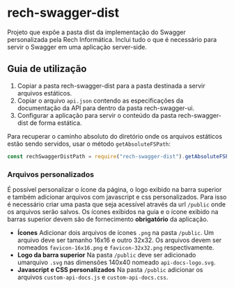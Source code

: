 # rech-swagger-dist
Projeto que expõe a pasta dist da implementação do Swagger personalizada pela Rech Informática. Inclui tudo o que é necessário para servir o Swagger em uma aplicação server-side.

## Guia de utilização
1. Copiar a pasta rech-swagger-dist para a pasta destinada a servir arquivos estáticos.
2. Copiar o arquivo `api.json` contendo as especificações da documentação da API para dentro da pasta rech-swagger-ui.
3. Configurar a aplicação para servir o conteúdo da pasta rech-swagger-dist de forma estática.

Para recuperar o caminho absoluto do diretório onde os arquivos estáticos estão sendo servidos, usar o método `getAbsoluteFSPath`:
```javascript
const rechSwaggerDistPath = require("rech-swagger-dist").getAbsoluteFSPath();
```

### Arquivos personalizados
É possível personalizar o ícone da página, o logo exibido na barra superior e também adicionar arquivos com javascript e css personalizados. Para isso é necessário criar uma pasta que seja acessível através da url `/public` onde os arquivos serão salvos. Os ícones exibidos na guia e o ícone exibido na barras superior devem são de fornecimento **obrigatório** da aplicação.
- **Ícones**
    Adicionar dois arquivos de ícones `.png` na pasta `/public`. Um arquivo deve ser tamanho 16x16 e outro 32x32. Os arquivos devem ser nomeados  `favicon-16x16.png` e `favicon-32x32.png` respectivamente.
- **Logo da barra superior**
    Na pasta `/public` deve ser adicionado umarquivo `.svg` nas dimensões 140x40 nomeado `api-docs-logo.svg`.
- **Javascript e CSS personalizados**
    Na pasta `/public` adicionar os arquivos `custom-api-docs.js` e `custom-api-docs.css`.
